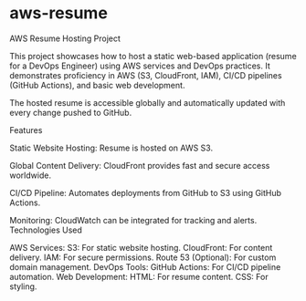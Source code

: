 # aws-resume
AWS Resume Hosting Project


This project showcases how to host a static web-based application (resume for a DevOps Engineer) using AWS services and DevOps practices. It demonstrates proficiency in AWS (S3, CloudFront, IAM), CI/CD pipelines (GitHub Actions), and basic web development.

The hosted resume is accessible globally and automatically updated with every change pushed to GitHub.

Features

Static Website Hosting: Resume is hosted on AWS S3.

Global Content Delivery: CloudFront provides fast and secure access worldwide.

CI/CD Pipeline: Automates deployments from GitHub to S3 using GitHub Actions.

Monitoring: CloudWatch can be integrated for tracking and alerts.
Technologies Used

AWS Services:
S3: For static website hosting.
CloudFront: For content delivery.
IAM: For secure permissions.
Route 53 (Optional): For custom domain management.
DevOps Tools:
GitHub Actions: For CI/CD pipeline automation.
Web Development:
HTML: For resume content.
CSS: For styling.
